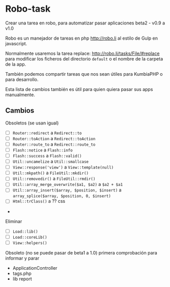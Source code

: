 # Robo-task
Crear una tarea en robo, para automatizar pasar aplicaciones beta2 - v0.9 a v1.0

Robo es un manejador de tareas en php http://robo.li al estilo de Gulp en javascript.

Normalmente usaremos la tarea replace: http://robo.li/tasks/File/#replace para modificar los ficheros del directorio ``default`` o el nombre de la carpeta de la app.

También podemos compartir tareas que nos sean útiles para KumbiaPHP o para desarrollo.

Esta lista de cambios también es útil para quien quiera pasar sus apps manualmente.

## Cambios

Obsoletos (se usan igual)

- [ ] ``Router::redirect`` a ``Redirect::to``
- [ ] ``Router::toAction`` a ``Redirect::toAction``
- [ ] ``Router::route_to`` a ``Redirect::route_to``
- [ ] ``Flash::notice`` a ``Flash::info``
- [ ] ``Flash::success`` a ``Flash::valid()``
- [ ] ``Util::uncamelize`` a ``Util::smallcase``
- [ ] ``View::response('view')`` a ``View::template(null)``
- [ ] ``Util::mkpath()`` a ``FileUtil::mkdir()``
- [ ] ``Util::removedir()`` a ``FileUtil::rmdir()``
- [ ] ``Util::array_merge_overwrite($a1, $a2)`` a ``$a2 + $a1``
- [ ] ``Util::array_insert($array, $position, $insert)`` a ``array_splice($array, $position, 0, $insert)``
- [ ] ``Html::trClass()`` a ??  css
- 


Eliminar

- [ ] ``Load::lib()``
- [ ] ``Load::coreLib()``
- [ ] ``View::helpers()``

Obsoleto (no se puede pasar de beta1 a 1.0) primera comprobación para informar y parar

- ApplicationController
- tags.php
- lib report


